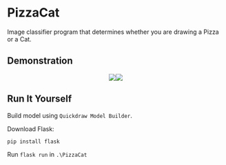 # PizzaCat
Image classifier program that determines whether you are drawing a Pizza or a Cat.

## Demonstration

<div style="
  display: flex;
  flex-direction: row;
  justify-content: center;
  align-items: center;
">
  <img src="pizza-test.PNG"></img>
  <img src="cat-test.PNG"></img>
</div>

## Run It Yourself

Build model using ```Quickdraw Model Builder```.

Download Flask:
```
pip install flask
```

Run ```flask run``` in ```.\PizzaCat```

